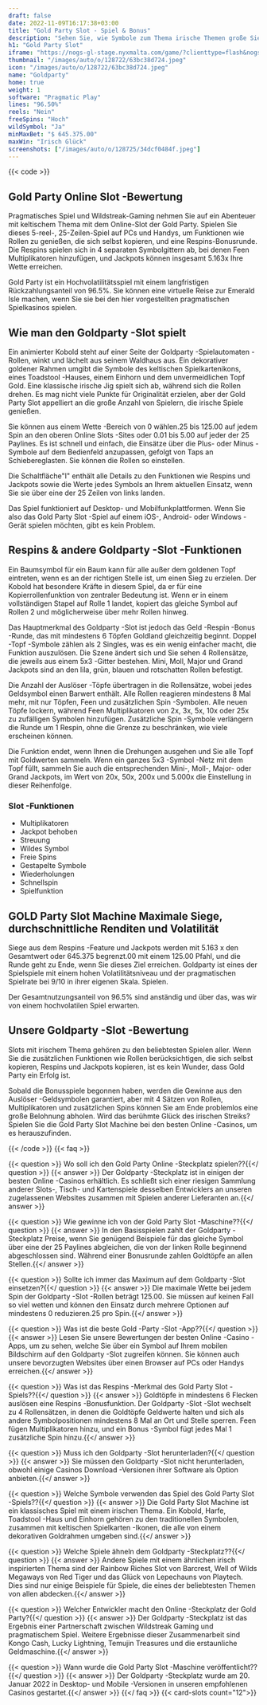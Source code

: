 ```yaml
---
draft: false
date: 2022-11-09T16:17:38+03:00
title: "Gold Party Slot - Spiel & Bonus"
description: "Sehen Sie, wie Symbole zum Thema irische Themen große Siege bringen können, wenn wir den Online-Slot der Gold Party überprüfen. Wir werden auch zeigen, wo wir es mit dem besten Casino -Bonus spielen können."
h1: "Gold Party Slot"
iframe: "https://nogs-gl-stage.nyxmalta.com/game/?clienttype=flash&nogscurrency=EUR&nogsgameid=1510225&nogslang=en_us&nogsmode=demo&nogsoperatorid=241"
thumbnail: "/images/auto/o/128722/63bc38d724.jpeg"
icon: "/images/auto/o/128722/63bc38d724.jpeg"
name: "Goldparty"
home: true
weight: 1
software: "Pragmatic Play"
lines: "96.50%"
reels: "Nein"
freeSpins: "Hoch"
wildSymbol: "Ja"
minMaxBet: "$ 645.375.00"
maxWin: "Irisch Glück"
screenshots: ["/images/auto/o/128725/34dcf0484f.jpeg"]
---
```


{{< code >}}<h2>Gold Party Online Slot -Bewertung</h2><p>Pragmatisches Spiel und Wildstreak-Gaming nehmen Sie auf ein Abenteuer mit keltischem Thema mit dem Online-Slot der Gold Party. Spielen Sie dieses 5-reel-, 25-Zeilen-Spiel auf PCs und Handys, um Funktionen wie Rollen zu genießen, die sich selbst kopieren, und eine Respins-Bonusrunde. Die Respins spielen sich in 4 separaten Symbolgittern ab, bei denen Feen Multiplikatoren hinzufügen, und Jackpots können insgesamt 5.163x Ihre Wette erreichen.</p><p>Gold Party ist ein Hochvolatilitätsspiel mit einem langfristigen Rückzahlungsanteil von 96.5%. Sie können eine virtuelle Reise zur Emerald Isle machen, wenn Sie sie bei den hier vorgestellten pragmatischen Spielkasinos spielen.</p><h2>Wie man den Goldparty -Slot spielt</h2><p>Ein animierter Kobold steht auf einer Seite der Goldparty -Spielautomaten -Rollen, winkt und lächelt aus seinem Waldhaus aus. Ein dekorativer goldener Rahmen umgibt die Symbole des keltischen Spielkartenikons, eines Toadstool -Hauses, einem Einhorn und dem unvermeidlichen Topf Gold. Eine klassische irische Jig spielt sich ab, während sich die Rollen drehen. Es mag nicht viele Punkte für Originalität erzielen, aber der Gold Party Slot appelliert an die große Anzahl von Spielern, die irische Spiele genießen.</p><p>Sie können aus einem Wette -Bereich von 0 wählen.25 bis 125.00 auf jedem Spin an den oberen Online Slots -Sites oder 0.01 bis 5.00 auf jeder der 25 Paylines. Es ist schnell und einfach, die Einsätze über die Plus- oder Minus -Symbole auf dem Bedienfeld anzupassen, gefolgt von Taps an Schiebereglasten. Sie können die Rollen so einstellen.</p><p>Die Schaltfläche"I" enthält alle Details zu den Funktionen wie Respins und Jackpots sowie die Werte jedes Symbols an Ihrem aktuellen Einsatz, wenn Sie sie über eine der 25 Zeilen von links landen.</p><p>Das Spiel funktioniert auf Desktop- und Mobilfunkplattformen. Wenn Sie also das Gold Party Slot -Spiel auf einem iOS-, Android- oder Windows -Gerät spielen möchten, gibt es kein Problem.</p><h2>Respins & andere Goldparty -Slot -Funktionen</h2><p>Ein Baumsymbol für ein Baum kann für alle außer dem goldenen Topf eintreten, wenn es an der richtigen Stelle ist, um einen Sieg zu erzielen. Der Kobold hat besondere Kräfte in diesem Spiel, da er für eine Kopierrollenfunktion von zentraler Bedeutung ist. Wenn er in einem vollständigen Stapel auf Rolle 1 landet, kopiert das gleiche Symbol auf Rollen 2 und möglicherweise über mehr Rollen hinweg.</p><p>Das Hauptmerkmal des Goldparty -Slot ist jedoch das Geld -Respin -Bonus -Runde, das mit mindestens 6 Töpfen Goldland gleichzeitig beginnt. Doppel -Topf -Symbole zählen als 2 Singles, was es ein wenig einfacher macht, die Funktion auszulösen. Die Szene ändert sich und Sie sehen 4 Rollensätze, die jeweils aus einem 5x3 -Gitter bestehen. Mini, Moll, Major und Grand Jackpots sind an den lila, grün, blauen und rotschatten Rollen befestigt.</p><p>Die Anzahl der Auslöser -Töpfe übertragen in die Rollensätze, wobei jedes Geldsymbol einen Barwert enthält. Alle Rollen reagieren mindestens 8 Mal mehr, mit nur Töpfen, Feen und zusätzlichen Spin -Symbolen. Alle neuen Töpfe lockern, während Feen Multiplikatoren von 2x, 3x, 5x, 10x oder 25x zu zufälligen Symbolen hinzufügen. Zusätzliche Spin -Symbole verlängern die Runde um 1 Respin, ohne die Grenze zu beschränken, wie viele erscheinen können.</p><p>Die Funktion endet, wenn Ihnen die Drehungen ausgehen und Sie alle Topf mit Goldwerten sammeln. Wenn ein ganzes 5x3 -Symbol -Netz mit dem Topf füllt, sammeln Sie auch die entsprechenden Mini-, Moll-, Major- oder Grand Jackpots, im Wert von 20x, 50x, 200x und 5.000x die Einstellung in dieser Reihenfolge.</p><h3>
Slot -Funktionen</h3><ul>
<li></span>
Multiplikatoren</li>
<li></span>
Jackpot behoben</li>
<li></span>
Streuung</li>
<li></span>
Wildes Symbol</li>
<li></span>
Freie Spins</li>
<li></span>
Gestapelte Symbole</li>
<li></span>
Wiederholungen</li>
<li></span>
Schnellspin</li>
<li></span>
Spielfunktion</li></ul><h2>GOLD Party Slot Machine Maximale Siege, durchschnittliche Renditen und Volatilität</h2><p>Siege aus dem Respins -Feature und Jackpots werden mit 5.163 x den Gesamtwert oder 645.375 begrenzt.00 mit einem 125.00 Pfahl, und die Runde geht zu Ende, wenn Sie dieses Ziel erreichen. Goldparty ist eines der Spielspiele mit einem hohen Volatilitätsniveau und der pragmatischen Spielrate bei 9/10 in ihrer eigenen Skala. Spielen.</p><p>Der Gesamtnutzungsanteil von 96.5% sind anständig und über das, was wir von einem hochvolatilen Spiel erwarten.</p><h2>Unsere Goldparty -Slot -Bewertung</h2><p>Slots mit irischem Thema gehören zu den beliebtesten Spielen aller. Wenn Sie die zusätzlichen Funktionen wie Rollen berücksichtigen, die sich selbst kopieren, Respins und Jackpots kopieren, ist es kein Wunder, dass Gold Party ein Erfolg ist.</p><p>Sobald die Bonusspiele begonnen haben, werden die Gewinne aus den Auslöser -Geldsymbolen garantiert, aber mit 4 Sätzen von Rollen, Multiplikatoren und zusätzlichen Spins können Sie am Ende problemlos eine große Belohnung abholen. Wird das berühmte Glück des irischen Streiks? Spielen Sie die Gold Party Slot Machine bei den besten Online -Casinos, um es herauszufinden.</p>
{{< /code >}}
{{< faq >}}

{{< question >}} Wo soll ich den Gold Party Online -Steckplatz spielen??{{</ question >}}
{{< answer >}} Der Goldparty -Steckplatz ist in einigen der besten Online -Casinos erhältlich. Es schließt sich einer riesigen Sammlung anderer Slots-, Tisch- und Kartenspiele desselben Entwicklers an unseren zugelassenen Websites zusammen mit Spielen anderer Lieferanten an.{{</ answer >}}

{{< question >}} Wie gewinne ich von der Gold Party Slot -Maschine??{{</ question >}}
{{< answer >}} In den Basisspielen zahlt der Goldparty -Steckplatz Preise, wenn Sie genügend Beispiele für das gleiche Symbol über eine der 25 Paylines abgleichen, die von der linken Rolle beginnend abgeschlossen sind. Während einer Bonusrunde zahlen Goldtöpfe an allen Stellen.{{</ answer >}}

{{< question >}} Sollte ich immer das Maximum auf dem Goldparty -Slot einsetzen?{{</ question >}}
{{< answer >}} Die maximale Wette bei jedem Spin der Goldparty -Slot -Rollen beträgt 125.00. Sie müssen auf keinen Fall so viel wetten und können den Einsatz durch mehrere Optionen auf mindestens 0 reduzieren.25 pro Spin.{{</ answer >}}

{{< question >}} Was ist die beste Gold -Party -Slot -App??{{</ question >}}
{{< answer >}} Lesen Sie unsere Bewertungen der besten Online -Casino -Apps, um zu sehen, welche Sie über ein Symbol auf Ihrem mobilen Bildschirm auf den Goldparty -Slot zugreifen können. Sie können auch unsere bevorzugten Websites über einen Browser auf PCs oder Handys erreichen.{{</ answer >}}

{{< question >}} Was ist das Respins -Merkmal des Gold Party Slot -Spiels??{{</ question >}}
{{< answer >}} Goldtöpfe in mindestens 6 Flecken auslösen eine Respins -Bonusfunktion. Der Goldparty -Slot -Slot wechselt zu 4 Rollensätzen, in denen die Goldtöpfe Geldwerte halten und sich als andere Symbolpositionen mindestens 8 Mal an Ort und Stelle sperren. Feen fügen Multiplikatoren hinzu, und ein Bonus -Symbol fügt jedes Mal 1 zusätzliche Spin hinzu.{{</ answer >}}

{{< question >}} Muss ich den Goldparty -Slot herunterladen?{{</ question >}}
{{< answer >}} Sie müssen den Goldparty -Slot nicht herunterladen, obwohl einige Casinos Download -Versionen ihrer Software als Option anbieten.{{</ answer >}}

{{< question >}} Welche Symbole verwenden das Spiel des Gold Party Slot -Spiels??{{</ question >}}
{{< answer >}} Die Gold Party Slot Machine ist ein klassisches Spiel mit einem irischen Thema. Ein Kobold, Harfe, Toadstool -Haus und Einhorn gehören zu den traditionellen Symbolen, zusammen mit keltischen Spielkarten -Ikonen, die alle von einem dekorativen Goldrahmen umgeben sind.{{</ answer >}}

{{< question >}} Welche Spiele ähneln dem Goldparty -Steckplatz??{{</ question >}}
{{< answer >}} Andere Spiele mit einem ähnlichen irisch inspirierten Thema sind der Rainbow Riches Slot von Barcrest, Well of Wilds Megaways von Red Tiger und das Glück von Lepechauns von Playtech. Dies sind nur einige Beispiele für Spiele, die eines der beliebtesten Themen von allen abdecken.{{</ answer >}}

{{< question >}} Welcher Entwickler macht den Online -Steckplatz der Gold Party?{{</ question >}}
{{< answer >}} Der Goldparty -Steckplatz ist das Ergebnis einer Partnerschaft zwischen Wildstreak Gaming und pragmatischem Spiel. Weitere Ergebnisse dieser Zusammenarbeit sind Kongo Cash, Lucky Lightning, Temujin Treasures und die erstaunliche Geldmaschine.{{</ answer >}}

{{< question >}} Wann wurde die Gold Party Slot -Maschine veröffentlicht??{{</ question >}}
{{< answer >}} Der Goldparty -Steckplatz wurde am 20. Januar 2022 in Desktop- und Mobile -Versionen in unseren empfohlenen Casinos gestartet.{{</ answer >}}
{{</ faq >}}
{{< card-slots count="12">}}